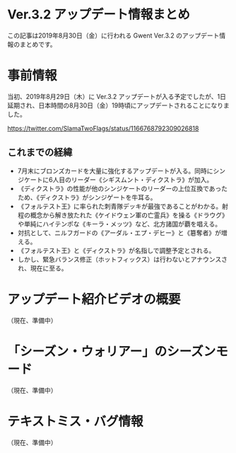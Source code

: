 # Ver.3.2 アップデート情報まとめ
この記事は2019年8月30日（金）に行われる Gwent Ver.3.2 のアップデート情報のまとめです。

# 事前情報
当初、2019年8月29日（木）に Ver.3.2 アップデートが入る予定でしたが、1日延期され、日本時間の8月30日（金）19時頃にアップデートされることになりました。

https://twitter.com/SlamaTwoFlags/status/1166768792309026818

## これまでの経緯
- 7月末にブロンズカードを大量に強化するアップデートが入る。同時にシンジケートに6人目のリーダー《シギスムント・ディクストラ》が加入。
- 《ディクストラ》の性能が他のシンジケートのリーダーの上位互換であったため、《ディクストラ》がシンジゲートを牛耳る。
- 《フォルテスト王》に率られた刺青隊デッキが最強であることがわかる。射程の概念から解き放たれた《ケイドウェン軍の亡霊兵》を操る《ドラウグ》や単純にハイテンポな《キーラ・メッツ》など、北方諸国が覇を唱える。
- 対抗として、ニルフガードの《アーダル・エプ・デヒー》と《簒奪者》が増える。
- 《フォルテスト王》と《ディクストラ》が名指しで調整予定とされる。
- しかし、緊急バランス修正（ホットフィックス）は行わないとアナウンスされ、現在に至る。

# アップデート紹介ビデオの概要
（現在、準備中）

# 「シーズン・ウォリアー」のシーズンモード
（現在、準備中）

# テキストミス・バグ情報
（現在、準備中）

